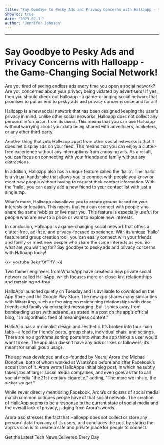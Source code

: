 ```yaml
---
title: "Say Goodbye to Pesky Ads and Privacy Concerns with Halloapp - the Game-Changing Social Network!"
ShowToc: true 
date: "2023-02-11"
author: "Jennifer Johnson"
---
```

*****
# Say Goodbye to Pesky Ads and Privacy Concerns with Halloapp - the Game-Changing Social Network!

Are you tired of seeing endless ads every time you open a social network? Are you concerned about your privacy being violated by advertisers? If yes, then you should check out Halloapp - a game-changing social network that promises to put an end to pesky ads and privacy concerns once and for all!

Halloapp is a new social network that has been designed keeping the user's privacy in mind. Unlike other social networks, Halloapp does not collect any personal information from its users. This means that you can use Halloapp without worrying about your data being shared with advertisers, marketers, or any other third-party.

Another thing that sets Halloapp apart from other social networks is that it does not display ads on your feed. This means that you can enjoy a clutter-free experience without any interruptions from annoying ads. As a result, you can focus on connecting with your friends and family without any distractions.

In addition, Halloapp also has a unique feature called the 'hallo'. The 'hallo' is a virtual handshake that allows you to connect with people you know or meet new people without having to request their contact information. With the 'hallo', you can easily add a new friend to your contact list with just a single tap.

What's more, Halloapp also allows you to create groups based on your interests or location. This means that you can connect with people who share the same hobbies or live near you. This feature is especially useful for people who are new to a place or want to explore new interests.

In conclusion, Halloapp is a game-changing social network that offers a clutter-free, ad-free, and privacy-focused experience. With its unique 'hallo' feature and group creation tool, you can easily connect with your friends and family or meet new people who share the same interests as you. So what are you waiting for? Say goodbye to pesky ads and privacy concerns with Halloapp today!

{{< youtube 3ekafOfTlfY >}} 




Two former engineers from WhatsApp have created a new private social network called HalloApp, which focuses more on close-knit relationships and remaining ad-free.

 

HalloApp launched quietly on Tuesday and is available to download on the App Store and the Google Play Store. The new app shares many similarities with WhatsApp, such as focusing on maintaining relationships with close friends and family via encrypted messaging. But it shies away from bombarding users with ads and, as stated in a post on the app’s official blog, "an algorithmic feed of meaningless content."

 

HalloApp has a minimalist design and aesthetic. It’s broken into four main tabs—a feed for friends’ posts, group chats, individual chats, and settings. There are no algorithms sorting posts into what the app thinks a user would want to see. The app also doesn’t have any ads or likes or followers; it’s meant for small group usage.

 

The app was developed and co-founded by Neeraj Arora and Michael Donohue, both of whom worked at WhatsApp before and after Facebook’s acquisition of it. Arora wrote HalloApp’s initial blog post, in which he subtly takes jabs at larger social media companies, and even goes as far to call social media "the 21st-century cigarette," adding, "The more we inhale, the sicker we get."

 

While never directly mentioning Facebook, Arora’s criticisms of social media match common critiques people have of that social network. The creation of HalloApp seems to be a response to the current state of social media and the overall lack of privacy, judging from Arora's words.

 

Arora also stresses the fact that HalloApp does not collect or store any personal data from any of its users, and concludes the post by stating the app’s vision is to create a safe and private place for people to connect.

 

Get the Latest Tech News Delivered Every Day




